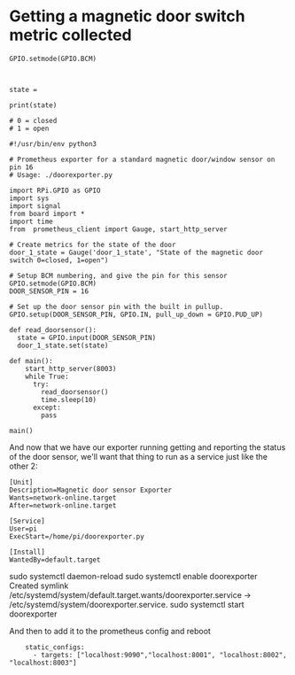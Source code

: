 # Getting a magnetic door switch metric collected

```
GPIO.setmode(GPIO.BCM)  



state = 

print(state)

# 0 = closed
# 1 = open

```

```
#!/usr/bin/env python3

# Prometheus exporter for a standard magnetic door/window sensor on pin 16
# Usage: ./doorexporter.py

import RPi.GPIO as GPIO
import sys
import signal 
from board import * 
import time
from  prometheus_client import Gauge, start_http_server

# Create metrics for the state of the door
door_1_state = Gauge('door_1_state', "State of the magnetic door switch 0=closed, 1=open")

# Setup BCM numbering, and give the pin for this sensor
GPIO.setmode(GPIO.BCM) 
DOOR_SENSOR_PIN = 16

# Set up the door sensor pin with the built in pullup.
GPIO.setup(DOOR_SENSOR_PIN, GPIO.IN, pull_up_down = GPIO.PUD_UP) 

def read_doorsensor():
  state = GPIO.input(DOOR_SENSOR_PIN) 
  door_1_state.set(state)

def main():
    start_http_server(8003)
    while True:
      try:
        read_doorsensor() 
        time.sleep(10)
      except:
        pass

main()
```

And now that we have our exporter running getting and reporting the status of the door sensor, we'll want that thing to run as a service just like the other 2:

```
[Unit]
Description=Magnetic door sensor Exporter
Wants=network-online.target
After=network-online.target

[Service]
User=pi
ExecStart=/home/pi/doorexporter.py

[Install]
WantedBy=default.target
```

sudo systemctl daemon-reload
sudo systemctl enable doorexporter
Created symlink /etc/systemd/system/default.target.wants/doorexporter.service → /etc/systemd/system/doorexporter.service.
sudo systemctl start doorexporter

And then to add it to the prometheus config and reboot

```
    static_configs:
      - targets: ["localhost:9090","localhost:8001", "localhost:8002", "localhost:8003"]
```




